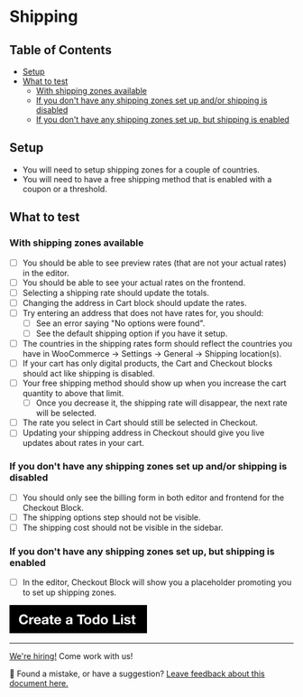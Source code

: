 # Shipping <!-- omit in toc -->

## Table of Contents <!-- omit in toc -->

-   [Setup](#setup)
-   [What to test](#what-to-test)
    -   [With shipping zones available](#with-shipping-zones-available)
    -   [If you don't have any shipping zones set up and/or shipping is disabled](#if-you-dont-have-any-shipping-zones-set-up-andor-shipping-is-disabled)
    -   [If you don't have any shipping zones set up, but shipping is enabled](#if-you-dont-have-any-shipping-zones-set-up-but-shipping-is-enabled)

## Setup

-   You will need to setup shipping zones for a couple of countries.
-   You will need to have a free shipping method that is enabled with a coupon or a threshold.

## What to test

### With shipping zones available

-   [ ] You should be able to see preview rates (that are not your actual rates) in the editor.
-   [ ] You should be able to see your actual rates on the frontend.
-   [ ] Selecting a shipping rate should update the totals.
-   [ ] Changing the address in Cart block should update the rates.
-   [ ] Try entering an address that does not have rates for, you should:
    -   [ ] See an error saying "No options were found".
    -   [ ] See the default shipping option if you have it setup.
-   [ ] The countries in the shipping rates form should reflect the countries you have in WooCommerce -> Settings -> General -> Shipping location(s).
-   [ ] If your cart has only digital products, the Cart and Checkout blocks should act like shipping is disabled.
-   [ ] Your free shipping method should show up when you increase the cart quantity to above that limit.
    -   [ ] Once you decrease it, the shipping rate will disappear, the next rate will be selected.
-   [ ] The rate you select in Cart should still be selected in Checkout.
-   [ ] Updating your shipping address in Checkout should give you live updates about rates in your cart.

### If you don't have any shipping zones set up and/or shipping is disabled

-   [ ] You should only see the billing form in both editor and frontend for the Checkout Block.
-   [ ] The shipping options step should not be visible.
-   [ ] The shipping cost should not be visible in the sidebar.

### If you don't have any shipping zones set up, but shipping is enabled

-   [ ] In the editor, Checkout Block will show you a placeholder promoting you to set up shipping zones.

[![Create Todo list](https://raw.githubusercontent.com/senadir/todo-my-markdown/master/public/github-button.svg?sanitize=true)](https://git-todo.netlify.app/create)

<!-- FEEDBACK -->

---

[We're hiring!](https://woocommerce.com/careers/) Come work with us!

🐞 Found a mistake, or have a suggestion? [Leave feedback about this document here.](https://github.com/woocommerce/woocommerce-gutenberg-products-block/issues/new?assignees=&labels=type%3A+documentation&template=--doc-feedback.md&title=Feedback%20on%20./docs/testing/cart-checkout/shipping.md)

<!-- /FEEDBACK -->
